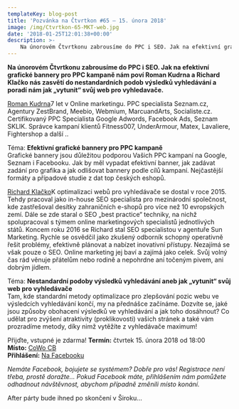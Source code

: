 ```yaml
---
templateKey: blog-post
title: 'Pozvánka na Čtvrtkon #65 – 15. února 2018'
image: /img/Ctvrtkon-65-MKT-web.jpg
date: '2018-01-25T12:01:38+00:00'
description: >-
    Na únorovém Čtvrtkonu zabrousíme do PPC i SEO. Jak na efektivní grafické bannery pro PPC kampaně nám poví Roman Kudrna a Richard Klačko nás zasvětí do nestandardních podob výsledků vyhledávání...
---
```

**Na únorovém Čtvrtkonu zabrousíme do PPC i SEO. Jak na efektivní grafické bannery pro PPC kampaně nám poví Roman Kudrna a Richard Klačko nás zasvětí do nestandardních podob výsledků vyhledávání a poradí nám jak „vytunit“ svůj web pro vyhledavače.**

[Roman Kudrna](https://www.linkedin.com/in/roman-kudrna-google/)7 let v Online marketingu. PPC specialista Seznam.cz, Agentury ZestBrand, Meebio, Webmium, MarcuandArts, Socialiste.cz. Certifikovaný PPC Specialista Google Adwords, Facebook Ads, Seznam SKLIK. Správce kampaní klientů Fitness007, UnderArmour, Matex, Lavaliere, Fightershop a další ..

Téma: **Efektivní grafické bannery pro PPC kampaně**   
Grafické bannery jsou důležitou podporou Vašich PPC kampaní na Google, Seznam i Facebooku. Jak by měl vypadat efektivní banner, jak zadávat zadání pro grafika a jak odlišovat bannery podle cílů kampaní. Nejčastější formáty a případové studie z dat top českých eshopů.

[Richard Klačko](http://www.sunmarketing.cz/o-nas/nas-tym)K optimalizaci webů pro vyhledávače se dostal v roce 2015. Tehdy pracoval jako in-house SEO specialista pro mezinárodní společnost, kde zastřešoval desítky zahraničních e-shopů pro více než 10 evropských zemí. Dále se zde staral o SEO „best practice“ techniky, na nichž spolupracoval s týmem online marketingových specialistů jednotlivých států. Koncem roku 2016 se Richard stal SEO specialistou v agentuře Sun Marketing. Rychle se osvědčil jako zkušený odborník schopný operativně řešit problémy, efektivně plánovat a nabízet inovativní přístupy. Nezajímá se však pouze o SEO. Online marketing jej baví a zajímá jako celek. Svůj volný čas rád věnuje přátelům nebo rodině a nepohrdne ani točeným pivem, ani dobrým jídlem.

Téma: **Nestandardní podoby výsledků vyhledávání aneb jak „vytunit“ svůj web pro vyhledávače**  
Tam, kde standardní metody optimalizace pro zlepšování pozic webu ve výsledcích vyhledávání končí, my na přednášce začínáme. Dozvíte se, jaké jsou způsoby obohacení výsledků ve vyhledávání a jak toho dosáhnout? Co udělat pro zvýšení atraktivity (proklikovosti) vašich stránek a také vám prozradíme metody, díky nimž vytěžíte z vyhledávače maximum!

Přijďte, vstupné je zdarma! **Termín:** čtvrtek 15. února 2018 od 18:00  
**Místo:** [CoWo CB](https://www.cowocb.cz)  
**Přihlášení:** [Na Facebooku](https://www.facebook.com/events/405495406555193/)

_Nemáte Facebook, bojujete se systémem? Dobře pro vás! Registrace není třeba, prostě doražte… Pokud Facebook máte, přihlášením nám pomůžete odhadnout návštěvnost, abychom případně změnili místo konání._

After párty bude ihned po skončení v Široku…
